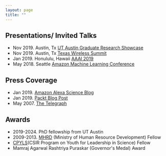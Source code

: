 ```yaml
---
layout: page
title: "" 
---
```

## Presentations/ Invited Talks
- Nov 2019. Austin, Tx [UT Austin Graduate Research Showcase](https://guides.lib.utexas.edu/2019GRS/presenters)
- Nov 2019. Austin, Tx [Texas Wireless Summit](https://www.texaswirelesssummit.org/)
- Jan 2019. Honululu, Hawaii [AAAI 2019](https://aaai.org/Conferences/AAAI-19/)
- May 2018. Seattle [Amazon Machine Learning Conference]()

## Press Coverage 
- Jan 2019. [Amazon Alexa Science Blog](https://developer.amazon.com/blogs/alexa/post/a7bb4a16-c86b-4019-b3f9-b0d663b87d30/new-method-for-compressing-neural-networks-better-preserves-accuracy)
- Jan 2019. [Packt Blog Post](https://www.google.com/amp/s/hub.packtpub.com/amazon-alexa-ai-researchers-develop-new-method-to-compress-neural-networks-and-preserves-accuracy-of-system/amp/)
- May 2007. [The Telegraph](https://www.telegraphindia.com/states/west-bengal/upswing-in-city-pass-rate/cid/1005795)

## Awards
- 2019-2024. PhD fellowship from UT Austin 
- 2009-2013. [MHRD](https://mhrd.gov.in/) (Ministry of Human Resource Development) Fellow 
- [CPYLS](http://csirhrdg.res.in/cpyls.htm)(CSIR Program on Youth for Leadership in Science) Fellow 
- Mamraj Agarwal Rashtriya Puraskar (Governor's Medal) Award 
